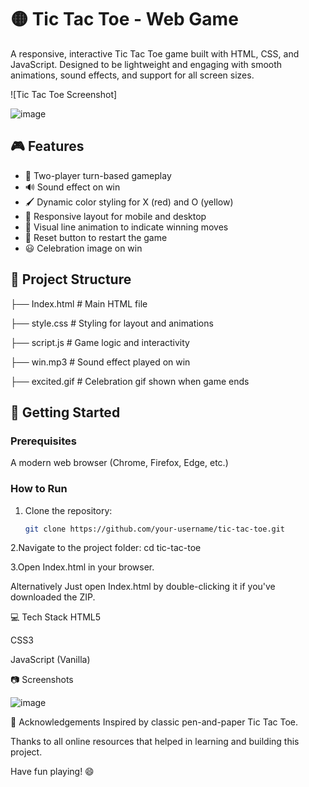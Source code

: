 # 🟡 Tic Tac Toe - Web Game

A responsive, interactive Tic Tac Toe game built with HTML, CSS, and JavaScript. Designed to be lightweight and engaging with smooth animations, sound effects, and support for all screen sizes.

![Tic Tac Toe Screenshot]

![image](https://github.com/user-attachments/assets/bbc1a981-8bfa-4174-b990-36f8fadd4d79)


## 🎮 Features

- 🧠 Two-player turn-based gameplay
- 🔊 Sound effect on win
- 🖌️ Dynamic color styling for X (red) and O (yellow)
- 📱 Responsive layout for mobile and desktop
- 🎯 Visual line animation to indicate winning moves
- 🔁 Reset button to restart the game
- 😃 Celebration image on win

## 📁 Project Structure

├── Index.html # Main HTML file

├── style.css # Styling for layout and animations

├── script.js # Game logic and interactivity

├── win.mp3 # Sound effect played on win

├── excited.gif # Celebration gif shown when game ends

## 🚀 Getting Started

### Prerequisites

A modern web browser (Chrome, Firefox, Edge, etc.)

### How to Run

1. Clone the repository:
   ```bash
   git clone https://github.com/your-username/tic-tac-toe.git

2.Navigate to the project folder:
cd tic-tac-toe

3.Open Index.html in your browser.

Alternatively
Just open Index.html by double-clicking it if you've downloaded the ZIP.

💻 Tech Stack
HTML5

CSS3

JavaScript (Vanilla)

📷 Screenshots

![image](https://github.com/user-attachments/assets/381f2d41-0b35-47da-89db-f9a7c66613d1)


🙌 Acknowledgements
Inspired by classic pen-and-paper Tic Tac Toe.

Thanks to all online resources that helped in learning and building this project.


Have fun playing! 😄
